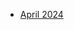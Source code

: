 <!-- toc -->

- [April 2024](https://github.com/linusjf/BIAY/blob/main/April2024.md)

<!-- tocstop -->
